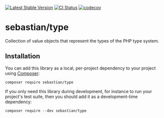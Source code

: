 [![Latest Stable Version](https://poser.pugx.org/sebastian/type/v/stable.png)](https://packagist.org/packages/sebastian/type)
[![CI Status](https://github.com/sebastianbergmann/type/workflows/CI/badge.svg)](https://github.com/sebastianbergmann/type/actions)
[![codecov](https://codecov.io/gh/sebastianbergmann/type/branch/main/graph/badge.svg)](https://codecov.io/gh/sebastianbergmann/type)

# sebastian/type

Collection of value objects that represent the types of the PHP type system.

## Installation

You can add this library as a local, per-project dependency to your project using [Composer](https://getcomposer.org/):

```
composer require sebastian/type
```

If you only need this library during development, for instance to run your project's test suite, then you should add it as a development-time dependency:

```
composer require --dev sebastian/type
```
